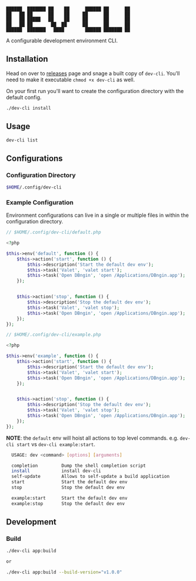 ```
██████  ███████ ██    ██      ██████ ██      ██
██   ██ ██      ██    ██     ██      ██      ██
██   ██ █████   ██    ██     ██      ██      ██
██   ██ ██       ██  ██      ██      ██      ██
██████  ███████   ████        ██████ ███████ ██
```

A configurable development environment CLI.

## Installation
Head on over to [releases](https://github.com/sixlive/dev-cli/releases) page and snage a built copy of `dev-cli`. You'll need to make it executable `chmod +x dev-cli` as well.

On your first run you'll want to create the configuration directory with the default config.

```bash
./dev-cli install
```

## Usage

```bash
dev-cli list
```

## Configurations

### Configuration Directory
```bash
$HOME/.config/dev-cli
```

### Example Configuration

Environment configurations can live in a single or multiple files in within the
configuration directory.

```php
// $HOME/.config/dev-cli/default.php

<?php

$this->env('default', function () {
    $this->action('start', function () {
        $this->description('Start the default dev env');
        $this->task('Valet', 'valet start');
        $this->task('Open DBngin', 'open /Applications/DBngin.app');
    });


    $this->action('stop', function () {
        $this->description('Stop the default dev env');
        $this->task('Valet', 'valet stop');
        $this->task('Open DBngin', 'open /Applications/DBngin.app');
    });
});
```

```php
// $HOME/.config/dev-cli/example.php

<?php

$this->env('example', function () {
    $this->action('start', function () {
        $this->description('Start the default dev env');
        $this->task('Valet', 'valet start');
        $this->task('Open DBngin', 'open /Applications/DBngin.app');
    });


    $this->action('stop', function () {
        $this->description('Stop the default dev env');
        $this->task('Valet', 'valet stop');
        $this->task('Open DBngin', 'open /Applications/DBngin.app');
    });
});

```

**NOTE**: the `default` env will hoist all actions to top level commands. e.g.
`dev-cli start` vs `dev-cli example:start`.

```bash
  USAGE: dev <command> [options] [arguments]

  completion         Dump the shell completion script
  install            install dev-cli
  self-update        Allows to self-update a build application
  start              Start the default dev env
  stop               Stop the default dev env

  example:start      Start the default dev env
  example:stop       Stop the default dev env
```

## Development
### Build

```bash
./dev-cli app:build

or

./dev-cli app:build --build-version="v1.0.0"
```
